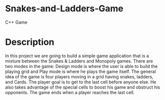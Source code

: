 # Snakes-and-Ladders-Game
 C++ Game
# Description
In this project we are going to build a simple game application that is a mixture between the 
Snakes & Ladders and Monopoly games. There are two modes in the game: Design mode is where 
the user is able to build the playing grid and Play mode is where he plays the game itself. The general 
idea of the game is four players moving in a grid having snakes, ladders, and Cards. The player goal 
is to get to the last cell before anyone else. He also takes advantage of the special cells to boost his 
game and obstruct his opponents. The game ends when a player reaches the last cell.

